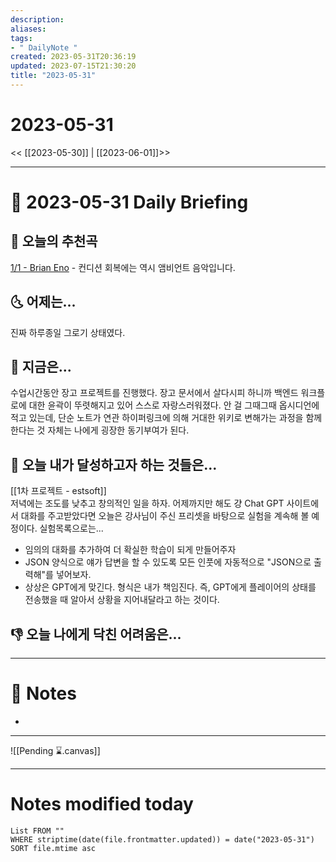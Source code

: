 ```yaml
---
description:
aliases: 
tags:
- " DailyNote "
created: 2023-05-31T20:36:19
updated: 2023-07-15T21:30:20
title: "2023-05-31"
---
```


# 2023-05-31

<< [[2023-05-30]] | [[2023-06-01]]>>

---

# 📅 2023-05-31 Daily Briefing

## 🎵 오늘의 추천곡

[1/1 - Brian Eno](https://youtu.be/LKZ3fGR2SDY) - 컨디션 회복에는 역시 앰비언트 음악입니다.

## 🌜 어제는...

진짜 하루종일 그로기 상태였다.

## 🙌 지금은...

수업시간동안 장고 프로젝트를 진행했다. 장고 문서에서 살다시피 하니까 백엔드 워크플로에 대한 윤곽이 뚜렷해지고 있어 스스로 자랑스러워졌다. 안 걸 그때그때 옵시디언에 적고 있는데, 단순 노트가 연관 하이퍼링크에 의해 거대한 위키로 변해가는 과정을 함께한다는 것 자체는 나에게 굉장한 동기부여가 된다.

## 🚀 오늘 내가 달성하고자 하는 것들은...

[[1차 프로젝트 - estsoft]]  
저녁에는 조도를 낮추고 창의적인 일을 하자. 어제까지만 해도 걍 Chat GPT 사이트에서 대화를 주고받았다면 오늘은 강사님이 주신 프리셋을 바탕으로 실험을 계속해 볼 예정이다. 실험목록으로는...
- 임의의 대화를 추가하여 더 확실한 학습이 되게 만들어주자
- JSON 양식으로 얘가 답변을 할 수 있도록 모든 인풋에 자동적으로 "JSON으로 출력해"를 넣어보자.
- 상상은 GPT에게 맞긴다. 형식은 내가 책임진다. 즉, GPT에게 플레이어의 상태를 전송했을 때 알아서 상황을 지어내달라고 하는 것이다.

## 👎 오늘 나에게 닥친 어려움은...

---

# 📝 Notes

- 

___

![[Pending ⌛.canvas]]

---

# Notes modified today

```dataview
List FROM "" 
WHERE striptime(date(file.frontmatter.updated)) = date("2023-05-31") 
SORT file.mtime asc
```
